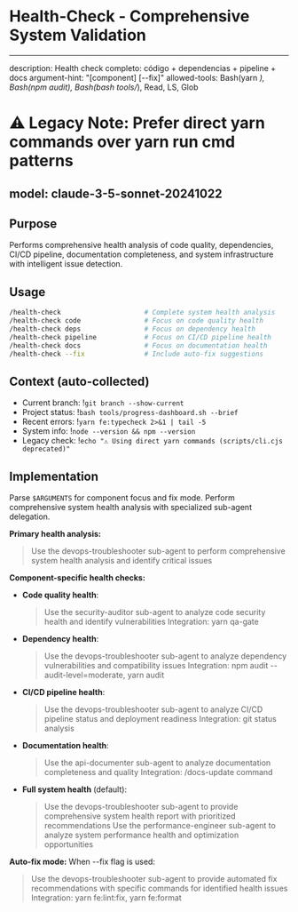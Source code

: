 # Health-Check - Comprehensive System Validation

---
description: Health check completo: código + dependencias + pipeline + docs
argument-hint: "[component] [--fix]"
allowed-tools: Bash(yarn *), Bash(npm audit), Bash(bash tools/*), Read, LS, Glob
# ⚠️ Legacy Note: Prefer direct yarn commands over yarn run cmd patterns
model: claude-3-5-sonnet-20241022
---

## Purpose
Performs comprehensive health analysis of code quality, dependencies, CI/CD pipeline, documentation completeness, and system infrastructure with intelligent issue detection.

## Usage
```bash
/health-check                     # Complete system health analysis
/health-check code                # Focus on code quality health
/health-check deps                # Focus on dependency health  
/health-check pipeline            # Focus on CI/CD pipeline health
/health-check docs                # Focus on documentation health
/health-check --fix               # Include auto-fix suggestions
```

## Context (auto-collected)
- Current branch: !`git branch --show-current`
- Project status: !`bash tools/progress-dashboard.sh --brief`
- Recent errors: !`yarn fe:typecheck 2>&1 | tail -5`
- System info: !`node --version && npm --version`
- Legacy check: !`echo "⚠️ Using direct yarn commands (scripts/cli.cjs deprecated)"`

## Implementation

Parse `$ARGUMENTS` for component focus and fix mode. Perform comprehensive system health analysis with specialized sub-agent delegation.

**Primary health analysis:**
> Use the devops-troubleshooter sub-agent to perform comprehensive system health analysis and identify critical issues

**Component-specific health checks:**

- **Code quality health**:
  > Use the security-auditor sub-agent to analyze code security health and identify vulnerabilities
  Integration: yarn qa-gate

- **Dependency health**:
  > Use the devops-troubleshooter sub-agent to analyze dependency vulnerabilities and compatibility issues
  Integration: npm audit --audit-level=moderate, yarn audit

- **CI/CD pipeline health**:
  > Use the devops-troubleshooter sub-agent to analyze CI/CD pipeline status and deployment readiness
  Integration: git status analysis

- **Documentation health**:
  > Use the api-documenter sub-agent to analyze documentation completeness and quality
  Integration: /docs-update command

- **Full system health** (default):
  > Use the devops-troubleshooter sub-agent to provide comprehensive system health report with prioritized recommendations
  > Use the performance-engineer sub-agent to analyze system performance health and optimization opportunities

**Auto-fix mode:**
When --fix flag is used:
> Use the devops-troubleshooter sub-agent to provide automated fix recommendations with specific commands for identified health issues
Integration: yarn fe:lint:fix, yarn fe:format
```